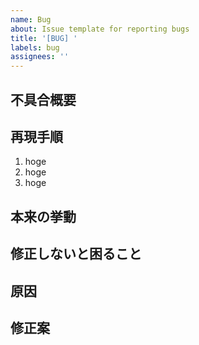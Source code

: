 ```yaml
---
name: Bug
about: Issue template for reporting bugs
title: '[BUG] '
labels: bug
assignees: ''
---
```


## 不具合概要

## 再現手順

1. hoge
2. hoge
3. hoge

## 本来の挙動

## 修正しないと困ること

## 原因

<!-- もし分かる場合、当たりがつく場合は記載 -->

## 修正案
